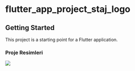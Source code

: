 # flutter_app_project_staj_logo


## Getting Started

This project is a starting point for a Flutter application.

### Proje Resimleri
<img src="project_img1">
